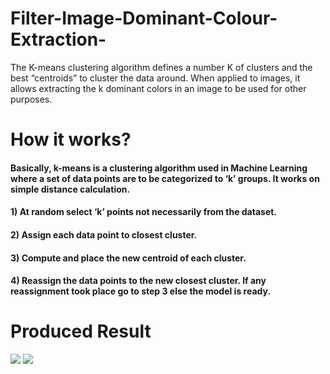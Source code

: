 # Filter-Image-Dominant-Colour-Extraction-
The K-means clustering algorithm defines a number K of clusters and the best “centroids” to cluster the data around. When applied to images, it allows extracting the k dominant colors in an image to be used for other purposes.
# How it works?
#### Basically, k-means is a clustering algorithm used in Machine Learning where a set of data points are to be categorized to ‘k’ groups. It works on simple distance calculation.
#### 1) At random select ‘k’ points not necessarily from the dataset.
#### 2) Assign each data point to closest cluster.
#### 3) Compute and place the new centroid of each cluster.
#### 4) Reassign the data points to the new closest cluster. If any reassignment took place go to step 3 else the model is ready.
# Produced Result
<img src="Screenshot(773).png">
<img src="Screenshot(772).png">
